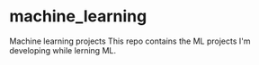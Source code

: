 # machine_learning
Machine learning projects
This repo contains the ML projects I'm developing while lerning ML.
